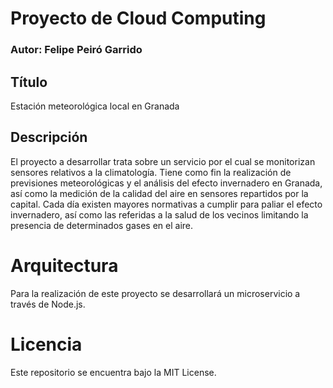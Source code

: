 # Proyecto de Cloud Computing
### Autor: Felipe Peiró Garrido

## Título
Estación meteorológica local en Granada

## Descripción
El proyecto a desarrollar trata sobre un servicio por el cual se monitorizan sensores relativos a la climatología. Tiene como fin la realización de previsiones meteorológicas y el análisis del efecto invernadero en Granada, así como la medición de la calidad del aire en sensores repartidos por la capital. Cada día existen mayores normativas a cumplir para paliar el efecto invernadero, así como las referidas a la salud de los vecinos limitando la presencia de determinados gases en el aire.

# Arquitectura
Para la realización de este proyecto se desarrollará un microservicio a través de Node.js.

# Licencia
Este repositorio se encuentra bajo la MIT License.
